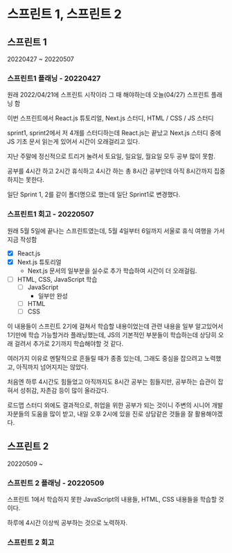# 스프린트 1, 스프린트 2

## 스프린트 1

20220427 ~ 20220507

### 스프린트1 플래닝 - 20220427

원래 2022/04/21에 스프린트 시작이라 그 때 해야하는데
오늘(04/27) 스프린트 플래닝 함

이번 스프린트에서
React.js 튜토리얼, Next.js 스터디, HTML / CSS / JS 스터디

sprint1, sprint2에서 저 4개를 스터디하는데
React.js는 끝났고 Next.js 스터디 중에 JS 기초 문서 읽는게 있어서 시간이 오래걸리고 있다.

지난 주말에 정신적으로 트리거 눌려서 토요일, 일요일, 월요일 모두 공부 많이 못함.

공부를 4시간 하고 2시간 휴식하고 4시간 하는 총 8시간 공부인데 아직 8시간까지 집중하지는 못한다.

일단 Sprint 1, 2를 같이 폴더명으로 했는데 일단 Sprint1로 변경했다.

### 스프린트1 회고 - 20220507

원래 5월 5일에 끝나는 스프린트였는데, 5월 4일부터 6일까지 서울로 휴식 여행을 가서 지금 작성함

* [x] React.js
* [x] Next.js 튜토리얼
  * Next.js 문서의 일부분을 실수로 추가 학습하여 시간이 더 오래걸림.
* [ ] HTML, CSS, JavaScript 학습
  * [ ] JavaScript
    * 일부만 완성
  * [ ] HTML
  * [ ] CSS

이 내용들이 스프린트 2기에 걸쳐서 학습할 내용이었는데 관련 내용을 일부 알고있어서 1기만에 학습 가능할거라 플래닝했는데, JS의 기본적인 부분들이 학습하는데 상당히 오래 걸려서 추가로 2기까지 학습해야할 것 같다.

여러가지 이유로 멘탈적으로 흔들릴 때가 종종 있는데, 그래도 중심을 잡으려고 노력했고, 아직까지 넘어지지는 않았다.

처음엔 하루 4시간도 힘들었고 아직까지도 8시간 공부는 힘들지만, 공부하는 습관이 잡혀서 성취감, 자존감 등이 많이 올라갔다.

로드맵 스터디 외에도 결과적으로, 취업을 위한 공부가 되는 것이니 주변의 시니어 개발자분들의 도움을 많이 받고, 내일 오후 2시에 있을 진로 상담같은 것들을 잘 활용해야겠다.

## 스프린트 2

20220509 ~

### 스프린트 2 플래닝 - 20220509

스프린트 1에서 학습하지 못한 JavaScript의 내용들, HTML, CSS 내용들을 학습할 것이다.

하루에 4시간 이상씩 공부하는 것으로 노력하자.

### 스프린트 2 회고
